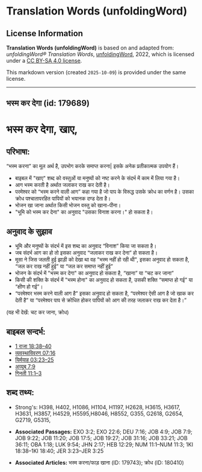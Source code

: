 # Translation Words (unfoldingWord)

## License Information

**Translation Words (unfoldingWord)** is based on and adapted from: _unfoldingWord® Translation Words_, [unfoldingWord](https://unfoldingword.org/utw), 2022, which is licensed under a [CC BY-SA 4.0 license](https://creativecommons.org/licenses/by-sa/4.0/legalcode.en).

This markdown version (created `2025-10-09`) is provided under the same license.



--------------------------------

## भस्म कर देगा (id: 179689)

भस्म कर देगा, खाए,
==================

परिभाषा:
--------

“भस्म करना” का मूल अर्थ है, उपभोग करके समाप्त करना\| इसके अनेक प्रतीकात्मक उपयोग हैं।

* बाइबल में "खाए" शब्द को वस्तुओं या मनुष्यों को नष्ट करने के संदर्भ में काम में लिया गया है।
* आग भस्म करती है अर्थात जलाकर राख कर देती है।
* परमेश्वर को “भस्म करने वाली आग” कहा गया है जो पाप के विरूद्ध उसके क्रोध का वर्णन है। उसका क्रोध पश्चातापरहित पापियों को भयानक दण्ड देता है।
* भोजन खा जाना अर्थात किसी भोजन वस्तु को खाना\-पीना।
* "भूमि को भस्म कर देना" का अनुवाद "उसका विनाश करना।" हो सकता है।

अनुवाद के सुझाव
---------------

* भूमि और मनुष्यों के संदर्भ में इस शब्द का अनुवाद “विनाश” किया जा सकता है।
* जब संदर्भ आग का हो तो इसका अनुवाद “जलाकर राख कर देना” हो सकता है।
* मूसा ने जिस जलती हुई झाड़ी को देखा था वह "भस्म नहीं हो रही थी", इसका अनुवाद हो सकता है, “जल कर राख नहीं हुई” या “जल कर समाप्त नहीं हुई”
* भोजन के संदर्भ में "भस्म कर देगा" का अनुवाद हो सकता है, “खाना” या “चट कर जाना”
* किसी की शक्ति के संदर्भ में "भस्म होना" का अनुवाद हो सकता है, उसकी शक्ति “समाप्त हो गई” या “क्षीण हो गई”।
* “परमेश्वर भस्म करने वाली आग है” इसका अनुवाद हो सकता है, “परमेश्वर ऐसी आग है जो खाक कर देती है” या “परमेश्वर पाप से क्रोधित होकर पापियों को आग की तरह जलाकर राख कर देता है।”

(यह भी देखें: चट कर जाना, क्रोध)

बाइबल सन्दर्भ:
--------------

* [1 राजा 18:38–40](https://ref.ly/1Kgs0:0)
* [व्यवस्थाविवरण 07:16](https://ref.ly/Deut7:16)
* [यिर्मयाह 03:23–25](https://ref.ly/Jer3:23-Jer3:25)
* [अय्यूब 7:9](https://ref.ly/Job7:9)
* [गिनती 11:1–3](https://ref.ly/Num11:1-Num11:3)

शब्द तथ्य:
----------

* Strong's: H398, H402, H1086, H1104, H1197, H2628, H3615, H3617, H3631, H3857, H4529, H5595,H8046, H8552, G355, G2618, G2654, G2719, G5315,

* **Associated Passages:** EXO 3:2; EXO 22:6; DEU 7:16; JOB 4:9; JOB 7:9; JOB 9:22; JOB 11:20; JOB 17:5; JOB 19:27; JOB 31:16; JOB 33:21; JOB 36:11; OBA 1:18; LUK 9:54; JHN 2:17; HEB 12:29; NUM 11:1–NUM 11:3; 1KI 18:38–1KI 18:40; JER 3:23–JER 3:25
* **Associated Articles:** भस्म करना/फाड़ खाना (ID: 179743); क्रोध (ID: 180410)

